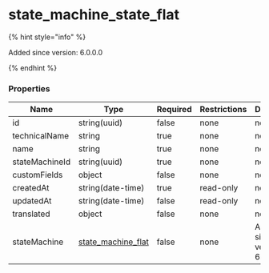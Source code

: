
# state_machine_state_flat

{% hint style="info" %}

Added since version: 6.0.0.0

{% endhint %}

### Properties

|Name|Type|Required|Restrictions|Description|
|---|---|---|---|---|
|id|string(uuid)|false|none|none|
|technicalName|string|true|none|none|
|name|string|true|none|none|
|stateMachineId|string(uuid)|true|none|none|
|customFields|object|false|none|none|
|createdAt|string(date-time)|true|read-only|none|
|updatedAt|string(date-time)|false|read-only|none|
|translated|object|false|none|none|
|stateMachine|[state_machine_flat](/schema/state_machine_flat)|false|none|Added since version: 6.0.0.0|
